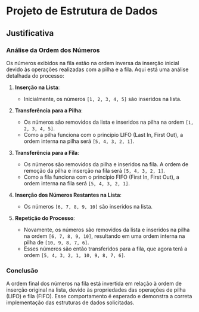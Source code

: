# Projeto de Estrutura de Dados

## Justificativa

### Análise da Ordem dos Números

Os números exibidos na fila estão na ordem inversa da inserção inicial devido às operações realizadas com a pilha e a fila. Aqui está uma análise detalhada do processo:

1. **Inserção na Lista**:
   - Inicialmente, os números `[1, 2, 3, 4, 5]` são inseridos na lista.

2. **Transferência para a Pilha**:
   - Os números são removidos da lista e inseridos na pilha na ordem `[1, 2, 3, 4, 5]`.
   - Como a pilha funciona com o princípio LIFO (Last In, First Out), a ordem interna na pilha será `[5, 4, 3, 2, 1]`.

3. **Transferência para a Fila**:
   - Os números são removidos da pilha e inseridos na fila. A ordem de remoção da pilha e inserção na fila será `[5, 4, 3, 2, 1]`.
   - Como a fila funciona com o princípio FIFO (First In, First Out), a ordem interna na fila será `[5, 4, 3, 2, 1]`.

4. **Inserção dos Números Restantes na Lista**:
   - Os números `[6, 7, 8, 9, 10]` são inseridos na lista.

5. **Repetição do Processo**:
   - Novamente, os números são removidos da lista e inseridos na pilha na ordem `[6, 7, 8, 9, 10]`, resultando em uma ordem interna na pilha de `[10, 9, 8, 7, 6]`.
   - Esses números são então transferidos para a fila, que agora terá a ordem `[5, 4, 3, 2, 1, 10, 9, 8, 7, 6]`.

### Conclusão

A ordem final dos números na fila está invertida em relação à ordem de inserção original na lista, devido às propriedades das operações de pilha (LIFO) e fila (FIFO). Esse comportamento é esperado e demonstra a correta implementação das estruturas de dados solicitadas.
